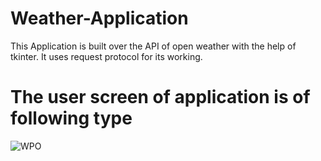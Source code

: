 # Weather-Application
This Application is built over the API of open weather with the help of tkinter. It uses request protocol for its working.

# The user screen of application is of following type
![WPO](https://user-images.githubusercontent.com/67320129/85914121-355ad700-b858-11ea-8a61-cbebf0996862.jpg)

